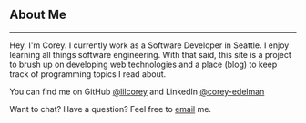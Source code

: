 ## About Me 
* * *

Hey, I'm Corey. I currently work as a Software Developer in Seattle. I enjoy learning all things software engineering. With that said, this site is a project to brush up on developing web technologies and a place (blog) to keep track of programming topics I read about. 

You can find me on GitHub [@lilcorey][1] and LinkedIn [@corey-edelman][2]

[1]: https://github.com/lilcorey
[2]: https://linkedin.com/in/corey-edelman

Want to chat? Have a question? Feel free to [email](mailto:cedelma@g.clemson.edu) me.